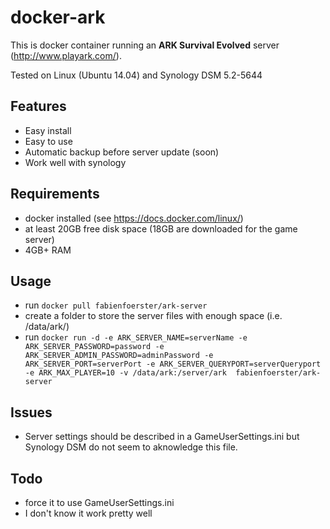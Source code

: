 # docker-ark 
This is docker container running an **ARK Survival Evolved** server (http://www.playark.com/).

Tested on Linux (Ubuntu 14.04)  and Synology DSM 5.2-5644
## Features

- Easy install
- Easy to use
- Automatic backup before server update (soon)
- Work well with synology

## Requirements
- docker installed (see https://docs.docker.com/linux/)
- at least 20GB free disk space (18GB are downloaded for the game server)
- 4GB+ RAM

## Usage
- run ``docker pull fabienfoerster/ark-server``
- create a folder to store the server files with enough space (i.e. /data/ark/)
- run ``docker run -d -e ARK_SERVER_NAME=serverName -e ARK_SERVER_PASSWORD=password -e ARK_SERVER_ADMIN_PASSWORD=adminPassword -e ARK_SERVER_PORT=serverPort -e ARK_SERVER_QUERYPORT=serverQueryport -e ARK_MAX_PLAYER=10 -v /data/ark:/server/ark  fabienfoerster/ark-server``

## Issues

- Server settings should be described in a GameUserSettings.ini but Synology DSM do not seem to aknowledge this file.

## Todo
- force it to use GameUserSettings.ini
- I don't know it work pretty well
